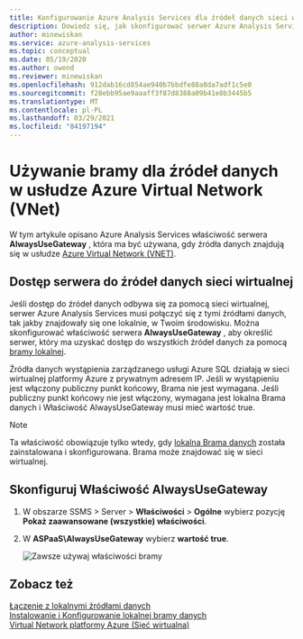 ```yaml
---
title: Konfigurowanie Azure Analysis Services dla źródeł danych sieci wirtualnej | Microsoft Docs
description: Dowiedz się, jak skonfigurować serwer Azure Analysis Services, aby używał bramy dla źródeł danych w usłudze Azure Virtual Network (VNet).
author: minewiskan
ms.service: azure-analysis-services
ms.topic: conceptual
ms.date: 05/19/2020
ms.author: owend
ms.reviewer: minewiskan
ms.openlocfilehash: 912dab16cd854ae940b7bbdfe88a8da7adf1c5e0
ms.sourcegitcommit: f28ebb95ae9aaaff3f87d8388a09b41e0b3445b5
ms.translationtype: MT
ms.contentlocale: pl-PL
ms.lasthandoff: 03/29/2021
ms.locfileid: "84197194"
---
```

# <a name="use-gateway-for-data-sources-on-an-azure-virtual-network-vnet"></a>Używanie bramy dla źródeł danych w usłudze Azure Virtual Network (VNet)

W tym artykule opisano Azure Analysis Services właściwość serwera **AlwaysUseGateway** , która ma być używana, gdy źródła danych znajdują się w usłudze [Azure Virtual Network (VNET)](../virtual-network/virtual-networks-overview.md).

## <a name="server-access-to-vnet-data-sources"></a>Dostęp serwera do źródeł danych sieci wirtualnej

Jeśli dostęp do źródeł danych odbywa się za pomocą sieci wirtualnej, serwer Azure Analysis Services musi połączyć się z tymi źródłami danych, tak jakby znajdowały się one lokalnie, w Twoim środowisku. Można skonfigurować właściwość serwera **AlwaysUseGateway** , aby określić serwer, który ma uzyskać dostęp do wszystkich źródeł danych za pomocą [bramy lokalnej](analysis-services-gateway.md). 

Źródła danych wystąpienia zarządzanego usługi Azure SQL działają w sieci wirtualnej platformy Azure z prywatnym adresem IP. Jeśli w wystąpieniu jest włączony publiczny punkt końcowy, Brama nie jest wymagana. Jeśli publiczny punkt końcowy nie jest włączony, wymagana jest lokalna Brama danych i Właściwość AlwaysUseGateway musi mieć wartość true.

> [!NOTE]
> Ta właściwość obowiązuje tylko wtedy, gdy [lokalna Brama danych](analysis-services-gateway.md) została zainstalowana i skonfigurowana. Brama może znajdować się w sieci wirtualnej.

## <a name="configure-alwaysusegateway-property"></a>Skonfiguruj Właściwość AlwaysUseGateway

1. W obszarze SSMS > Server > **Właściwości**  >  **Ogólne** wybierz pozycję **Pokaż zaawansowane (wszystkie) właściwości**.
2. W **ASPaaS\AlwaysUseGateway** wybierz **wartość true**.

    ![Zawsze używaj właściwości bramy](media/analysis-services-vnet-gateway/aas-ssms-always-property.png)


## <a name="see-also"></a>Zobacz też
[Łączenie z lokalnymi źródłami danych](analysis-services-gateway.md)   
[Instalowanie i Konfigurowanie lokalnej bramy danych](analysis-services-gateway-install.md)   
[Virtual Network platformy Azure (Sieć wirtualna)](../virtual-network/virtual-networks-overview.md)   

